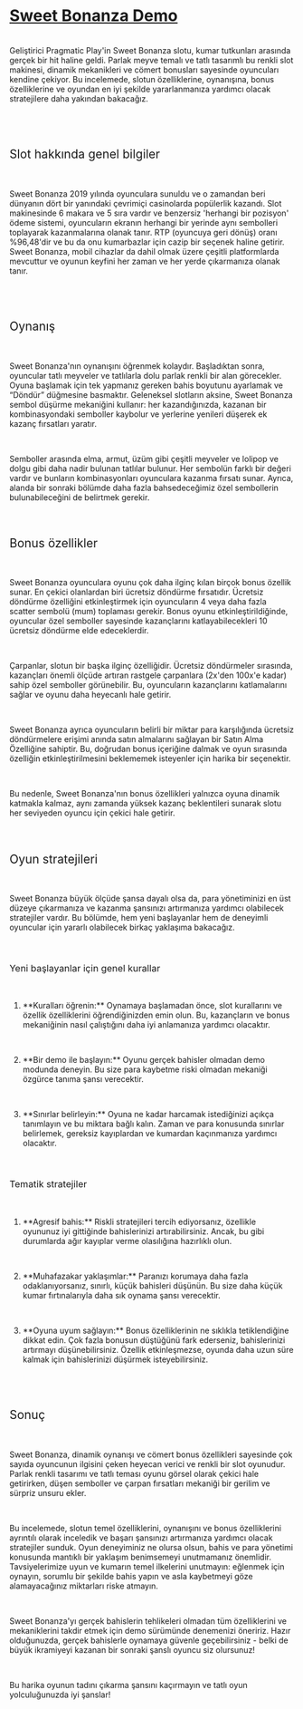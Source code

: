 <h1><a href="https://click.tdlinks.click/KqYGERf3?sub_id1=24">Sweet Bonanza Demo</a></h1>
<p><span style="font-weight: 400;"><br />Geliştirici Pragmatic Play'in Sweet Bonanza slotu, kumar tutkunları arasında ger&ccedil;ek bir hit haline geldi. Parlak meyve temalı ve tatlı tasarımlı bu renkli slot makinesi, dinamik mekanikleri ve c&ouml;mert bonusları sayesinde oyuncuları kendine &ccedil;ekiyor. Bu incelemede, slotun &ouml;zelliklerine, oynanışına, bonus &ouml;zelliklerine ve oyundan en iyi şekilde yararlanmanıza yardımcı olacak stratejilere daha yakından bakacağız.</span></p>
<p><br /><br /></p>
<h2><span style="font-weight: 400;">Slot hakkında genel bilgiler</span></h2>
<p>&nbsp;</p>
<p><span style="font-weight: 400;">Sweet Bonanza 2019 yılında oyunculara sunuldu ve o zamandan beri d&uuml;nyanın d&ouml;rt bir yanındaki &ccedil;evrimi&ccedil;i casinolarda pop&uuml;lerlik kazandı. Slot makinesinde 6 makara ve 5 sıra vardır ve benzersiz 'herhangi bir pozisyon' &ouml;deme sistemi, oyuncuların ekranın herhangi bir yerinde aynı sembolleri toplayarak kazanmalarına olanak tanır. RTP (oyuncuya geri d&ouml;n&uuml;ş) oranı %96,48'dir ve bu da onu kumarbazlar i&ccedil;in cazip bir se&ccedil;enek haline getirir. Sweet Bonanza, mobil cihazlar da dahil olmak &uuml;zere &ccedil;eşitli platformlarda mevcuttur ve oyunun keyfini her zaman ve her yerde &ccedil;ıkarmanıza olanak tanır.</span></p>
<p><br /><br /></p>
<h2><span style="font-weight: 400;">Oynanış</span></h2>
<p>&nbsp;</p>
<p><span style="font-weight: 400;">Sweet Bonanza'nın oynanışını &ouml;ğrenmek kolaydır. Başladıktan sonra, oyuncular tatlı meyveler ve tatlılarla dolu parlak renkli bir alan g&ouml;recekler. Oyuna başlamak i&ccedil;in tek yapmanız gereken bahis boyutunu ayarlamak ve &ldquo;D&ouml;nd&uuml;r&rdquo; d&uuml;ğmesine basmaktır. Geleneksel slotların aksine, Sweet Bonanza sembol d&uuml;ş&uuml;rme mekaniğini kullanır: her kazandığınızda, kazanan bir kombinasyondaki semboller kaybolur ve yerlerine yenileri d&uuml;şerek ek kazan&ccedil; fırsatları yaratır.</span></p>
<p>&nbsp;</p>
<p><span style="font-weight: 400;">Semboller arasında elma, armut, &uuml;z&uuml;m gibi &ccedil;eşitli meyveler ve lolipop ve dolgu gibi daha nadir bulunan tatlılar bulunur. Her sembol&uuml;n farklı bir değeri vardır ve bunların kombinasyonları oyunculara kazanma fırsatı sunar. Ayrıca, alanda bir sonraki b&ouml;l&uuml;mde daha fazla bahsedeceğimiz &ouml;zel sembollerin bulunabileceğini de belirtmek gerekir.</span></p>
<p>&nbsp;</p>
<h2><span style="font-weight: 400;">Bonus &ouml;zellikler</span></h2>
<p>&nbsp;</p>
<p><span style="font-weight: 400;">Sweet Bonanza oyunculara oyunu &ccedil;ok daha ilgin&ccedil; kılan bir&ccedil;ok bonus &ouml;zellik sunar. En &ccedil;ekici olanlardan biri &uuml;cretsiz d&ouml;nd&uuml;rme fırsatıdır. &Uuml;cretsiz d&ouml;nd&uuml;rme &ouml;zelliğini etkinleştirmek i&ccedil;in oyuncuların 4 veya daha fazla scatter sembol&uuml; (mum) toplaması gerekir. Bonus oyunu etkinleştirildiğinde, oyuncular &ouml;zel semboller sayesinde kazan&ccedil;larını katlayabilecekleri 10 &uuml;cretsiz d&ouml;nd&uuml;rme elde edeceklerdir.</span></p>
<p>&nbsp;</p>
<p><span style="font-weight: 400;">&Ccedil;arpanlar, slotun bir başka ilgin&ccedil; &ouml;zelliğidir. &Uuml;cretsiz d&ouml;nd&uuml;rmeler sırasında, kazan&ccedil;ları &ouml;nemli &ouml;l&ccedil;&uuml;de artıran rastgele &ccedil;arpanlara (2x'den 100x'e kadar) sahip &ouml;zel semboller g&ouml;r&uuml;nebilir. Bu, oyuncuların kazan&ccedil;larını katlamalarını sağlar ve oyunu daha heyecanlı hale getirir.</span></p>
<p>&nbsp;</p>
<p><span style="font-weight: 400;">Sweet Bonanza ayrıca oyuncuların belirli bir miktar para karşılığında &uuml;cretsiz d&ouml;nd&uuml;rmelere erişimi anında satın almalarını sağlayan bir Satın Alma &Ouml;zelliğine sahiptir. Bu, doğrudan bonus i&ccedil;eriğine dalmak ve oyun sırasında &ouml;zelliğin etkinleştirilmesini beklememek isteyenler i&ccedil;in harika bir se&ccedil;enektir.</span></p>
<p>&nbsp;</p>
<p><span style="font-weight: 400;">Bu nedenle, Sweet Bonanza'nın bonus &ouml;zellikleri yalnızca oyuna dinamik katmakla kalmaz, aynı zamanda y&uuml;ksek kazan&ccedil; beklentileri sunarak slotu her seviyeden oyuncu i&ccedil;in &ccedil;ekici hale getirir.</span></p>
<p>&nbsp;</p>
<h2><span style="font-weight: 400;">Oyun stratejileri</span></h2>
<p>&nbsp;</p>
<p><span style="font-weight: 400;">Sweet Bonanza b&uuml;y&uuml;k &ouml;l&ccedil;&uuml;de şansa dayalı olsa da, para y&ouml;netiminizi en &uuml;st d&uuml;zeye &ccedil;ıkarmanıza ve kazanma şansınızı artırmanıza yardımcı olabilecek stratejiler vardır. Bu b&ouml;l&uuml;mde, hem yeni başlayanlar hem de deneyimli oyuncular i&ccedil;in yararlı olabilecek birka&ccedil; yaklaşıma bakacağız.</span></p>
<p>&nbsp;</p>
<h3><span style="font-weight: 400;">Yeni başlayanlar i&ccedil;in genel kurallar</span></h3>
<p>&nbsp;</p>
<ol>
<li><span style="font-weight: 400;"> **Kuralları &ouml;ğrenin:** Oynamaya başlamadan &ouml;nce, slot kurallarını ve &ouml;zellik &ouml;zelliklerini &ouml;ğrendiğinizden emin olun. Bu, kazan&ccedil;ların ve bonus mekaniğinin nasıl &ccedil;alıştığını daha iyi anlamanıza yardımcı olacaktır.</span></li>
</ol>
<p>&nbsp;</p>
<ol start="2">
<li><span style="font-weight: 400;"> **Bir demo ile başlayın:** Oyunu ger&ccedil;ek bahisler olmadan demo modunda deneyin. Bu size para kaybetme riski olmadan mekaniği &ouml;zg&uuml;rce tanıma şansı verecektir.</span></li>
</ol>
<p>&nbsp;</p>
<ol start="3">
<li><span style="font-weight: 400;"> **Sınırlar belirleyin:** Oyuna ne kadar harcamak istediğinizi a&ccedil;ık&ccedil;a tanımlayın ve bu miktara bağlı kalın. Zaman ve para konusunda sınırlar belirlemek, gereksiz kayıplardan ve kumardan ka&ccedil;ınmanıza yardımcı olacaktır.</span></li>
</ol>
<p>&nbsp;</p>
<h3><span style="font-weight: 400;">Tematik stratejiler</span></h3>
<p>&nbsp;</p>
<ol>
<li><span style="font-weight: 400;"> **Agresif bahis:** Riskli stratejileri tercih ediyorsanız, &ouml;zellikle oyununuz iyi gittiğinde bahislerinizi artırabilirsiniz. Ancak, bu gibi durumlarda ağır kayıplar verme olasılığına hazırlıklı olun.</span></li>
</ol>
<p>&nbsp;</p>
<ol start="2">
<li><span style="font-weight: 400;"> **Muhafazakar yaklaşımlar:** Paranızı korumaya daha fazla odaklanıyorsanız, sınırlı, k&uuml;&ccedil;&uuml;k bahisleri d&uuml;ş&uuml;n&uuml;n. Bu size daha k&uuml;&ccedil;&uuml;k kumar fırtınalarıyla daha sık oynama şansı verecektir.</span></li>
</ol>
<p>&nbsp;</p>
<ol start="3">
<li><span style="font-weight: 400;"> **Oyuna uyum sağlayın:** Bonus &ouml;zelliklerinin ne sıklıkla tetiklendiğine dikkat edin. &Ccedil;ok fazla bonusun d&uuml;şt&uuml;ğ&uuml;n&uuml; fark ederseniz, bahislerinizi artırmayı d&uuml;ş&uuml;nebilirsiniz. &Ouml;zellik etkinleşmezse, oyunda daha uzun s&uuml;re kalmak i&ccedil;in bahislerinizi d&uuml;ş&uuml;rmek isteyebilirsiniz.</span></li>
</ol>
<p><br /><br /></p>
<h2><span style="font-weight: 400;">Sonu&ccedil;</span></h2>
<p>&nbsp;</p>
<p><span style="font-weight: 400;">Sweet Bonanza, dinamik oynanışı ve c&ouml;mert bonus &ouml;zellikleri sayesinde &ccedil;ok sayıda oyuncunun ilgisini &ccedil;eken heyecan verici ve renkli bir slot oyunudur. Parlak renkli tasarımı ve tatlı teması oyunu g&ouml;rsel olarak &ccedil;ekici hale getirirken, d&uuml;şen semboller ve &ccedil;arpan fırsatları mekaniği bir gerilim ve s&uuml;rpriz unsuru ekler.</span></p>
<p>&nbsp;</p>
<p><span style="font-weight: 400;">Bu incelemede, slotun temel &ouml;zelliklerini, oynanışını ve bonus &ouml;zelliklerini ayrıntılı olarak inceledik ve başarı şansınızı artırmanıza yardımcı olacak stratejiler sunduk. Oyun deneyiminiz ne olursa olsun, bahis ve para y&ouml;netimi konusunda mantıklı bir yaklaşım benimsemeyi unutmamanız &ouml;nemlidir. Tavsiyelerimize uyun ve kumarın temel ilkelerini unutmayın: eğlenmek i&ccedil;in oynayın, sorumlu bir şekilde bahis yapın ve asla kaybetmeyi g&ouml;ze alamayacağınız miktarları riske atmayın.</span></p>
<p>&nbsp;</p>
<p><span style="font-weight: 400;">Sweet Bonanza'yı ger&ccedil;ek bahislerin tehlikeleri olmadan t&uuml;m &ouml;zelliklerini ve mekaniklerini takdir etmek i&ccedil;in demo s&uuml;r&uuml;m&uuml;nde denemenizi &ouml;neririz. Hazır olduğunuzda, ger&ccedil;ek bahislerle oynamaya g&uuml;venle ge&ccedil;ebilirsiniz - belki de b&uuml;y&uuml;k ikramiyeyi kazanan bir sonraki şanslı oyuncu siz olursunuz!</span></p>
<p>&nbsp;</p>
<p><span style="font-weight: 400;">Bu harika oyunun tadını &ccedil;ıkarma şansını ka&ccedil;ırmayın ve tatlı oyun yolculuğunuzda iyi şanslar!</span></p>
<p><br /><br /></p>
